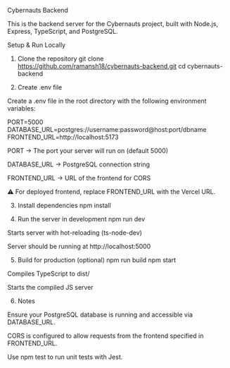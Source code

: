 Cybernauts Backend

This is the backend server for the Cybernauts project, built with Node.js, Express, TypeScript, and PostgreSQL.

Setup & Run Locally
1. Clone the repository
git clone https://github.com/ramansh18/cybernauts-backend.git
cd cybernauts-backend

2. Create .env file

Create a .env file in the root directory with the following environment variables:

PORT=5000
DATABASE_URL=postgres://username:password@host:port/dbname
FRONTEND_URL=http://localhost:5173


PORT → The port your server will run on (default 5000)

DATABASE_URL → PostgreSQL connection string

FRONTEND_URL → URL of the frontend for CORS

⚠️ For deployed frontend, replace FRONTEND_URL with the Vercel URL.

3. Install dependencies
npm install

4. Run the server in development
npm run dev


Starts server with hot-reloading (ts-node-dev)

Server should be running at http://localhost:5000

5. Build for production (optional)
npm run build
npm start


Compiles TypeScript to dist/

Starts the compiled JS server

6. Notes

Ensure your PostgreSQL database is running and accessible via DATABASE_URL.

CORS is configured to allow requests from the frontend specified in FRONTEND_URL.

Use npm test to run unit tests with Jest.
